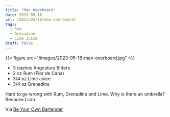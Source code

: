 ```yaml
---
title: "Man Overboard"
date: 2023-05-18
url: /2023/05/18/man-overboard/
tags:
  - Rum
  - Grenadine
  - Lime Juice
draft: false
---
```



{{< figure src="/images/2023-05-18-man-overboard.jpg" >}}

* 3 dashes Angostura Bitters
* 2 oz Rum (Flor de Cana)
* 3/4 oz Lime Juice
* 3/4 oz Grenadine

Hard to go wrong with Rum, Grenadine and Lime. Why is there an umbrella? Because I can. 

Via [Be Your Own Bartender](https://www.amazon.com/Be-Your-Own-Bartender-Surefire/dp/1682682692)
